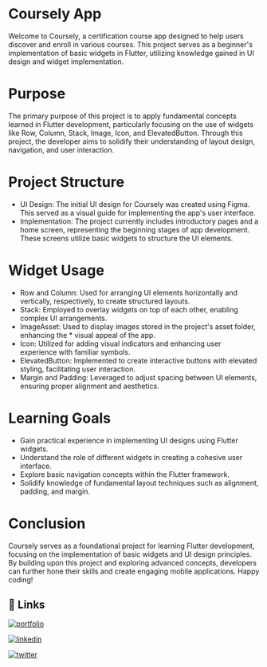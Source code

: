 
# Coursely App

Welcome to Coursely, a certification course app designed to help users discover and enroll in various courses. This project serves as a beginner's implementation of basic widgets in Flutter, utilizing knowledge gained in UI design and widget implementation.

# Purpose

The primary purpose of this project is to apply fundamental concepts learned in Flutter development, particularly focusing on the use of widgets like Row, Column, Stack, Image, Icon, and ElevatedButton. Through this project, the developer aims to solidify their understanding of layout design, navigation, and user interaction.

# Project Structure

* UI Design: The initial UI design for Coursely was created using Figma. This served as a visual guide for implementing the app's user interface.
* Implementation: The project currently includes introductory pages and a home screen, representing the beginning stages of app development. These screens utilize basic widgets to structure the UI elements.

# Widget Usage

* Row and Column: Used for arranging UI elements horizontally and vertically, respectively, to create structured layouts.
* Stack: Employed to overlay widgets on top of each other, enabling complex UI arrangements.
* ImageAsset: Used to display images stored in the project's asset folder, enhancing the * visual appeal of the app.
* Icon: Utilized for adding visual indicators and enhancing user experience with familiar symbols.
* ElevatedButton: Implemented to create interactive buttons with elevated styling, facilitating user interaction.
* Margin and Padding: Leveraged to adjust spacing between UI elements, ensuring proper alignment and aesthetics.

# Learning Goals

* Gain practical experience in implementing UI designs using Flutter widgets.
* Understand the role of different widgets in creating a cohesive user interface.
* Explore basic navigation concepts within the Flutter framework.
* Solidify knowledge of fundamental layout techniques such as alignment, padding, and margin.

# Conclusion

Coursely serves as a foundational project for learning Flutter development, focusing on the implementation of basic widgets and UI design principles. By building upon this project and exploring advanced concepts, developers can further hone their skills and create engaging mobile applications. Happy coding!

## 🔗 Links
[![portfolio](https://img.shields.io/badge/my_portfolio-000?style=for-the-badge&logo=ko-fi&logoColor=white)](https://guptapriyansh.tech/)

[![linkedin](https://img.shields.io/badge/linkedin-0A66C2?style=for-the-badge&logo=linkedin&logoColor=white)](https://www.linkedin.com/in/priyanshg02/)

[![twitter](https://img.shields.io/badge/twitter-1DA1F2?style=for-the-badge&logo=twitter&logoColor=white)](https://twitter.com/Priyanshg0211)
